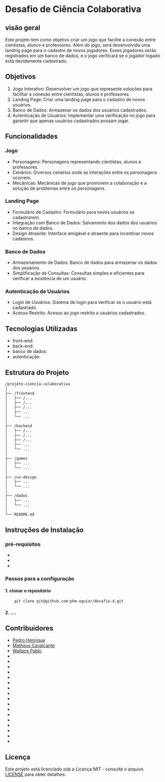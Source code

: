 # Desafio de Ciência Colaborativa
## visão geral

Este projeto tem como objetivo criar um jogo que facilite a conexão entre cientistas, alunos e 
professores. Além do jogo, será desenvolvida uma landing page para o cadastro de novos jogadores.
Esses jogadores serão registrados em um banco de dados, e o jogo verificará se o jogador logado
está devidamente cadastrado.

## Objetivos

1. Jogo Interativo: Desenvolver um jogo que represente soluções para facilitar a conexão entre
cientistas, alunos e professores.
2. Landing Page: Criar uma landing page para o cadastro de novos usuários.
3. Banco de Dados: Armazenar os dados dos usuários cadastrados.
4. Autenticação de Usuários: Implementar uma verificação no jogo para garantir que apenas usuários cadastrados possam jogar.

## Funcionalidades
### Jogo

* Personagens: Personagens representando cientistas, alunos e professores.
* Cenários: Diversos cenários onde as interações entre os personagens ocorrem.
* Mecânicas: Mecânicas de jogo que promovem a colaboração e a solução de problemas entre os personagens.

### Landing Page

* Formulário de Cadastro: Formulário para novos usuários se cadastrarem.
* Integração com Banco de Dados: Salvamento dos dados dos usuários no banco de dados.
* Design Atraente: Interface amigável e atraente para incentivar novos cadastros.

### Banco de Dados

* Armazenamento de Dados: Banco de dados para armazenar os dados dos usuários.
* Simplificação de Consultas: Consultas simples e eficientes para verificar a existência de um usuário.

### Autenticação de Usuários

* Login de Usuários: Sistema de login para verificar se o usuário está cadastrado.
* Acesso Restrito: Acesso ao jogo restrito a usuários cadastrados.

## Tecnologias Utilizadas

* front-end: 
* back-end:
* banco de dados:
* autenticação:

## Estrutura do Projeto

```bash
/projeto-ciencia-colaborativa
│
├── /frontend
│   ├── /...
│   ├── /...
│   ├── /...
│   ├── ...
│   └── ...
│
├── /backend
│   ├── /...
│   ├── /...
│   ├── /...
│   ├── ...
│   └── ...
│
├── /games
│   ├── ...
│   └── ...
│
├── /ux-design
│   ├── ...
│   └── ...
│
├── /dados
│   ├── ...
│   └── ...
│
└── README.md

```

## Instruções de Instalação

### pré-requisitos

* 
*
*

### Passos para a configuração

#### 1. clonar o repositório

```bash
	git clone git@github.com:phm-aguiar/desafio-4.git
```

#### 2. ....


## Contribuidores

* [Pedro Henrique](https://github.com/phm-aguiar)
* [Matheus Cavalcante](https://github.com/MatheusHSCavalcante)
* [Wallace Pablo](https://github.com/PabloJ4)
*
*
*
*
*
*
*
*
*
*
*
*
*
*
*
*
*

## Licença

Este projeto está licenciado sob a Licença MIT - consulte o arquivo [LICENSE](LICENSE) para obter detalhes.


